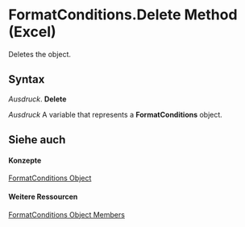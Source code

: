 
# FormatConditions.Delete Method (Excel)

Deletes the object.


## Syntax

 _Ausdruck_. **Delete**

 _Ausdruck_ A variable that represents a **FormatConditions** object.


## Siehe auch


#### Konzepte


[FormatConditions Object](2486d4b4-605c-76d8-132a-694c0c600a81.md)
#### Weitere Ressourcen


[FormatConditions Object Members](http://msdn.microsoft.com/library/0e5a3774-fe65-597f-9b97-3bba637b55cc%28Office.15%29.aspx)